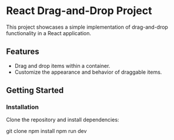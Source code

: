 # React Drag-and-Drop Project

This project showcases a simple implementation of drag-and-drop functionality in a React application.

## Features

- Drag and drop items within a container.
- Customize the appearance and behavior of draggable items.

## Getting Started

### Installation

Clone the repository and install dependencies:

git clone
npm install
npm run dev
